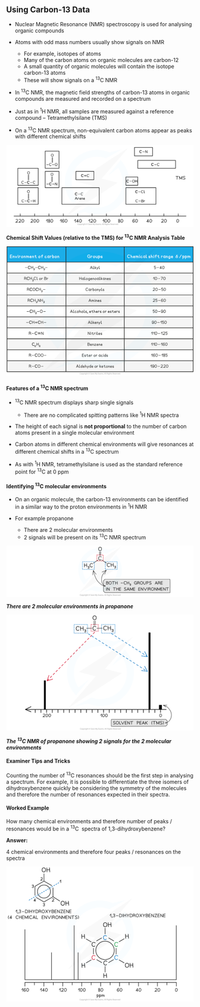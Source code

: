 Using Carbon-13 Data
--------------------

* Nuclear Magnetic Resonance (NMR) spectroscopy is used for analysing organic compounds
* Atoms with odd mass numbers usually show signals on NMR

  + For example, isotopes of atoms
  + Many of the carbon atoms on organic molecules are carbon-12
  + A small quantity of organic molecules will contain the isotope carbon-13 atoms
  + These will show signals on a <sup>13</sup>C NMR
* In <sup>13</sup>C NMR, the magnetic field strengths of carbon-13 atoms in organic compounds are measured and recorded on a spectrum
* Just as in <sup>1</sup>H NMR, all samples are measured against a reference compound – Tetramethylsilane (TMS)
* On a <sup>13</sup>C NMR spectrum, non-equivalent carbon atoms appear as peaks with different chemical shifts

![edexcel-carbon-13-nmr-table](edexcel-carbon-13-nmr-table.png)

<b>Chemical Shift Values (relative to the TMS) for </b><sup><b>13</b></sup><b>C NMR Analysis Table</b>

![Chemical shift values (relative to the TMS) for 13C NMR analysis table, downloadable AS & A Level Chemistry revision notes](7.10.3-Chemical-shift-values-relative-to-the-TMS-for-13C-NMR-analysis-table.png)

#### Features of a <sup>13</sup>C NMR spectrum

* <sup>13</sup>C NMR spectrum displays sharp single signals

  + There are no complicated spitting patterns like <sup>1</sup>H NMR spectra
* The height of each signal is <b>not proportional</b> to the number of carbon atoms present in a single molecular environment
* Carbon atoms in different chemical environments will give resonances at different chemical shifts in a <sup>13</sup>C spectrum
* As with <sup>1</sup>H NMR, tetramethylsilane is used as the standard reference point for <sup>13</sup>C at 0 ppm

#### Identifying <sup>13</sup>C molecular environments

* On an organic molecule, the carbon-13 environments can be identified in a similar way to the proton environments in <sup>1</sup>H NMR
* For example propanone

  + There are 2 molecular environments
  + 2 signals will be present on its <sup>13</sup>C NMR spectrum

![](8.1-Analytical-Techniques-Propanone-Molecular-Environments.png)

<i><b>There are 2 molecular environments in propanone</b></i>

![spectra, downloadable AS & A Level Chemistry revision notes](7.10.3-spectra.png)

<i><b>The </b></i><sup><i><b>13</b></i></sup><i><b>C NMR of propanone showing 2 signals for the 2 molecular environments</b></i>

#### Examiner Tips and Tricks

Counting the number of <sup>13</sup>C resonances should be the first step in analysing a spectrum. For example, it is possible to differentiate the three isomers of dihydroxybenzene quickly be considering the symmetry of the molecules and therefore the number of resonances expected in their spectra.

#### Worked Example

How many chemical environments and therefore number of peaks / resonances would be in a <sup>13</sup>C  spectra of 1,3-dihydroxybenzene?

<b>Answer:</b>

4 chemical environments and therefore four peaks / resonances on the spectra

![](7.10.3-Worked-example-13-dihydroxybenzene.png)